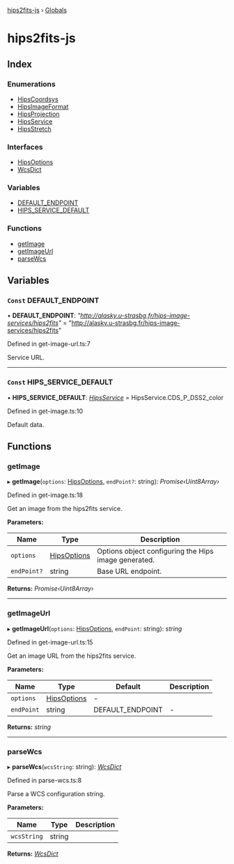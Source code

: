 [hips2fits-js](https://lloydevans.github.io/hips2fits-js/api/README.md) › [Globals](https://lloydevans.github.io/hips2fits-js/api/globals.md)

# hips2fits-js

## Index

### Enumerations

* [HipsCoordsys](https://lloydevans.github.io/hips2fits-js/api/enums/hipscoordsys.md)
* [HipsImageFormat](https://lloydevans.github.io/hips2fits-js/api/enums/hipsimageformat.md)
* [HipsProjection](https://lloydevans.github.io/hips2fits-js/api/enums/hipsprojection.md)
* [HipsService](https://lloydevans.github.io/hips2fits-js/api/enums/hipsservice.md)
* [HipsStretch](https://lloydevans.github.io/hips2fits-js/api/enums/hipsstretch.md)

### Interfaces

* [HipsOptions](https://lloydevans.github.io/hips2fits-js/api/interfaces/hipsoptions.md)
* [WcsDict](https://lloydevans.github.io/hips2fits-js/api/interfaces/wcsdict.md)

### Variables

* [DEFAULT_ENDPOINT](https://lloydevans.github.io/hips2fits-js/api/globals.md#const-default_endpoint)
* [HIPS_SERVICE_DEFAULT](https://lloydevans.github.io/hips2fits-js/api/globals.md#const-hips_service_default)

### Functions

* [getImage](https://lloydevans.github.io/hips2fits-js/api/globals.md#getimage)
* [getImageUrl](https://lloydevans.github.io/hips2fits-js/api/globals.md#getimageurl)
* [parseWcs](https://lloydevans.github.io/hips2fits-js/api/globals.md#parsewcs)

## Variables

### `Const` DEFAULT_ENDPOINT

• **DEFAULT_ENDPOINT**: *"http://alasky.u-strasbg.fr/hips-image-services/hips2fits"* = "http://alasky.u-strasbg.fr/hips-image-services/hips2fits"

Defined in get-image-url.ts:7

Service URL.

___

### `Const` HIPS_SERVICE_DEFAULT

• **HIPS_SERVICE_DEFAULT**: *[HipsService](https://lloydevans.github.io/hips2fits-js/api/enums/hipsservice.md)* = HipsService.CDS_P_DSS2_color

Defined in get-image.ts:10

Default data.

## Functions

###  getImage

▸ **getImage**(`options`: [HipsOptions](https://lloydevans.github.io/hips2fits-js/api/interfaces/hipsoptions.md), `endPoint?`: string): *Promise‹Uint8Array›*

Defined in get-image.ts:18

Get an image from the hips2fits service.

**Parameters:**

Name | Type | Description |
------ | ------ | ------ |
`options` | [HipsOptions](https://lloydevans.github.io/hips2fits-js/api/interfaces/hipsoptions.md) | Options object configuring the Hips image generated. |
`endPoint?` | string | Base URL endpoint.  |

**Returns:** *Promise‹Uint8Array›*

___

###  getImageUrl

▸ **getImageUrl**(`options`: [HipsOptions](https://lloydevans.github.io/hips2fits-js/api/interfaces/hipsoptions.md), `endPoint`: string): *string*

Defined in get-image-url.ts:15

Get an image URL from the hips2fits service.

**Parameters:**

Name | Type | Default | Description |
------ | ------ | ------ | ------ |
`options` | [HipsOptions](https://lloydevans.github.io/hips2fits-js/api/interfaces/hipsoptions.md) | - |   |
`endPoint` | string | DEFAULT_ENDPOINT | - |

**Returns:** *string*

___

###  parseWcs

▸ **parseWcs**(`wcsString`: string): *[WcsDict](https://lloydevans.github.io/hips2fits-js/api/interfaces/wcsdict.md)*

Defined in parse-wcs.ts:8

Parse a WCS configuration string.

**Parameters:**

Name | Type | Description |
------ | ------ | ------ |
`wcsString` | string |   |

**Returns:** *[WcsDict](https://lloydevans.github.io/hips2fits-js/api/interfaces/wcsdict.md)*
